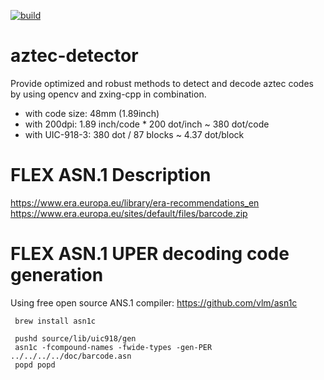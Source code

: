 [![build](https://github.com/karlheinzkurt/aztec-detector/actions/workflows/c-cpp.yml/badge.svg)](https://github.com/karlheinzkurt/aztec-detector/actions/workflows/c-cpp.yml)

# aztec-detector
Provide optimized and robust methods to detect and decode aztec codes by using opencv and zxing-cpp in combination.

* with code size: 48mm (1.89inch)
* with 200dpi:    1.89 inch/code * 200 dot/inch ~ 380 dot/code
* with UIC-918-3: 380  dot       / 87 blocks    ~ 4.37 dot/block


# FLEX ASN.1 Description
https://www.era.europa.eu/library/era-recommendations_en
https://www.era.europa.eu/sites/default/files/barcode.zip

# FLEX ASN.1 UPER decoding code generation

Using free open source ANS.1 compiler: https://github.com/vlm/asn1c

```
 brew install asn1c
 
 pushd source/lib/uic918/gen 
 asn1c -fcompound-names -fwide-types -gen-PER ../../../../doc/barcode.asn
 popd popd
```
